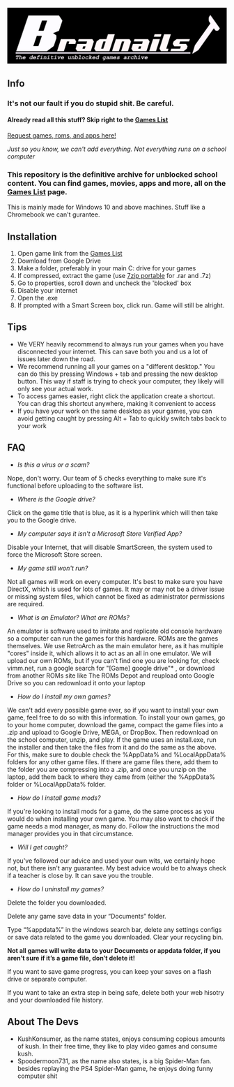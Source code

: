![](header.png?raw=true)
## Info
### **It's not our fault if you do stupid shit. Be careful.**

#### Already read all this stuff? Skip right to the [Games List](https://github.com/Project-Bradnails/Bradnails1/blob/main/Software/softwarelist.md)

[Request games, roms, and apps here!](https://forms.gle/okGTsEfDd5rJYNkm8)

*Just so you know, we can't add everything. Not everything runs on a school computer*

### This repository is the definitive archive for unblocked school content. You can find games, movies, apps and more, all on the [Games List](https://github.com/Project-Bradnails/Bradnails1/blob/main/Software/softwarelist.md) page.
This is mainly made for Windows 10 and above machines. Stuff like a Chromebook we can't gurantee.

## Installation
1. Open game link from the [Games List](https://github.com/ProjectBradnails/Bradnails1/blob/main/Software/softwarelist.md)
2. Download from Google Drive
3. Make a folder, preferably in your main C: drive for your games
4. If compressed, extract the game (use [7zip portable](https://drive.google.com/file/d/1by7I72v0vP8VvdlOQaE5SnwC3zSoam6z/view) for .rar and .7z)
5. Go to properties, scroll down and uncheck the 'blocked' box
6. Disable your internet
7. Open the .exe
8. If prompted with a Smart Screen box, click run. Game will still be alright.

## Tips
- We VERY heavily recommend to always run your games when you have disconnected your internet. This can save both you and us a lot of issues later down the road.
- We recommend running all your games on a "different desktop." You can do this by pressing Windows + tab and pressing the
new desktop button. This way if staff is trying to check your computer, they likely will only see your actual work.
- To access games easier, right click the application create a shortcut. You can drag this shortcut anywhere, making it convenient to access
- If you have your work on the same desktop as your games, you can avoid getting caught by pressing Alt + Tab to quickly switch tabs back to your work

## FAQ
- *Is this a virus or a scam?*

Nope, don't worry. Our team of 5 checks everything to make sure it's functional before uploading to the software list.

- *Where is the Google drive?*

Click on the game title that is blue, as it is a hyperlink which will then take you to the Google drive.

- *My computer says it isn't a Microsoft Store Verified App?*

Disable your Internet, that will disable SmartScreen, the system used to force the Microsoft Store screen.

- *My game still won't run?* 

Not all games will work on every computer. It's best to make sure you have DirectX, which is used for lots of games.
It may or may not be a driver issue or missing system files, which cannot be fixed as administrator permissions are
required.

- *What is an Emulator? What are ROMs?*

An emulator is software used to imitate and replicate old console hardware so a computer can run the games for this hardware. ROMs are the games themselves. We use RetroArch as the main emulator here, as it has multiple "cores" inside it, which allows it to act as an all in one emulator. We will upload our own ROMs, but if you can't find one you are looking for, check vimm.net, run a google search for "[Game] google drive"* , or download from another ROMs site like The ROMs Depot and reupload onto Google Drive so you can redownload it onto your laptop

- *How do I install my own games?*

We can't add every possible game ever, so if you want to install your own game, feel free to do so with this information.
To install your own games, go to your home computer, download the game, compact the game files into a .zip and upload to Google Drive, MEGA, or DropBox. Then redownload on the school computer, unzip, and play. If the game uses an install.exe, run the installer and then take the files from it and do the same as the above. For this, make sure to double check the %AppData% and %LocalAppData% folders for any other game files. If there are game files there, add them to the folder you are compressing into a .zip, and once you unzip on the laptop, add them back to where they came from (either the %AppData% folder or %LocalAppData% folder.

- *How do I install game mods?*

If you're looking to install mods for a game, do the same process as you would do when installing your own game. You may also want to check if the game needs a mod manager, as many do. Follow the instructions the mod manager provides you in that circumstance.

- *Will I get caught?*

If you've followed our advice and used your own wits, we certainly hope not, but there isn't any guarantee. My best advice would be to always check if a teacher is close by. It can save you the trouble.

- *How do I uninstall my games?*

Delete the folder you downloaded. 

Delete any game save data in your “Documents” folder.

Type “%appdata%” in the windows search bar, delete any settings configs or save data related to the game you downloaded.
Clear your recycling bin.

**Not all games will write data to your Documents or appdata folder, if you aren’t sure if it’s a game file, don’t delete it!**

If you want to save game progress, you can keep your saves on a flash drive or separate computer.

If you want to take an extra step in being safe, delete both your web hisotry and your downloaded file history.

## About The Devs
- KushKonsumer, as the name states, enjoys consuming copious amounts of kush. In their free time, they like to play video games and consume kush.
- Spoodermoon731, as the name also states, is a big Spider-Man fan. besides replaying the PS4 Spider-Man game, he enjoys doing funny computer shit
